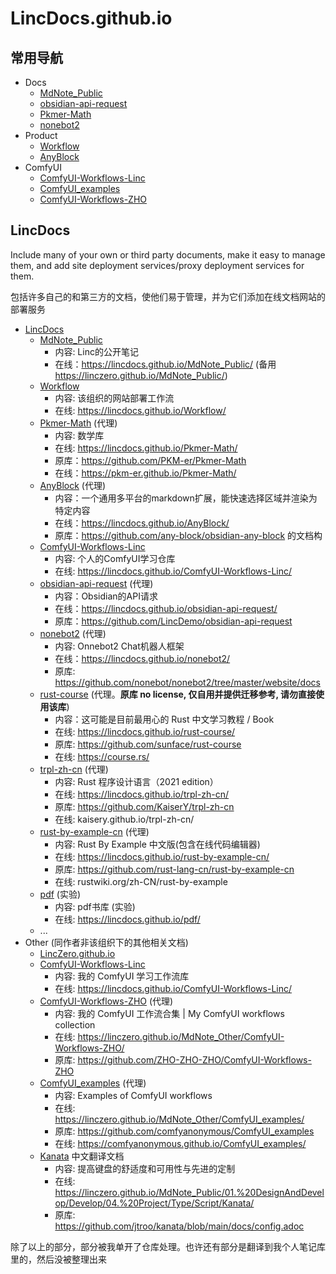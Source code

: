 # LincDocs.github.io

## 常用导航

- Docs
  - <a href="https://lincdocs.github.io/MdNote_Public/">MdNote_Public</a>
  - <a href="https://lincdocs.github.io/obsidian-api-request/">obsidian-api-request</a>
  - <a href="https://lincdocs.github.io/Pkmer-Math/">Pkmer-Math</a>
  - <a href="https://lincdocs.github.io/nonebot2/">nonebot2</a>
- Product
  - <a href="https://lincdocs.github.io/Workflow/">Workflow</a>
  - <a href="https://lincdocs.github.io/AnyBlock/">AnyBlock</a>
- ComfyUI
  - <a href="https://lincdocs.github.io/ComfyUI-Workflows-Linc/">ComfyUI-Workflows-Linc</a>
  - <a href="https://lincdocs.github.io/ComfyUI_examples/">ComfyUI_examples</a>
  - <a href="https://lincdocs.github.io/ComfyUI-Workflows-ZHO/">ComfyUI-Workflows-ZHO</a>

<!--
注意点：
1. 主页到子页面**不能用相对路径**，即不能触发route-link，必须强制更新（因为虽然看起来url是父子关系，但本质还是两个不同的网站）
2. [xxx](https://xxx) 默认生成的 `<a target="_black">`，即点击是新标签页。但我们通常希望是在本页打开
3. 所以我们选择手动 `<a>` 标签
-->

## LincDocs

Include many of your own or third party documents, make it easy to manage them, and add site deployment services/proxy deployment services for them.

包括许多自己的和第三方的文档，使他们易于管理，并为它们添加在线文档网站的部署服务

- [LincDocs](https://lincdocs.github.io/)
  - [MdNote_Public](https://github.com/LincDocs/MdNote_Public)
    - 内容: Linc的公开笔记
    - 在线：https://lincdocs.github.io/MdNote_Public/ (备用 https://linczero.github.io/MdNote_Public/) 
  - [Workflow](https://github.com/LincDocs/Workflow)
    - 内容: 该组织的网站部署工作流
    - 在线: https://lincdocs.github.io/Workflow/
  - [Pkmer-Math](https://github.com/LincDocs/Pkmer-Math) (代理)
    - 内容: 数学库
    - 在线: https://lincdocs.github.io/Pkmer-Math/
    - 原库：https://github.com/PKM-er/Pkmer-Math
    - 在线：https://pkm-er.github.io/Pkmer-Math/
  - [AnyBlock](https://github.com/LincDocs/AnyBlock) (代理)
    - 内容：一个通用多平台的markdown扩展，能快速选择区域并渲染为特定内容
    - 在线：https://lincdocs.github.io/AnyBlock/
    - 原库：https://github.com/any-block/obsidian-any-block 的文档构
  - [ComfyUI-Workflows-Linc](https://github.com/LincDocs/ComfyUI-Workflows-Linc)
    - 内容: 个人的ComfyUI学习仓库
    - 在线: https://lincdocs.github.io/ComfyUI-Workflows-Linc/
  - [obsidian-api-request](https://github.com/LincDocs/obsidian-api-request) (代理)
    - 内容：Obsidian的API请求
    - 在线：https://lincdocs.github.io/obsidian-api-request/
    - 原库：https://github.com/LincDemo/obsidian-api-request
  - [nonebot2](https://github.com/LincDocs/nonebot2) (代理)
    - 内容: Onnebot2 Chat机器人框架
    - 在线：https://lincdocs.github.io/nonebot2/
    - 原库: https://github.com/nonebot/nonebot2/tree/master/website/docs
  - [rust-course](https://github.com/LincDocs/rust-course) (代理。**原库 no license, 仅自用并提供迁移参考, 请勿直接使用该库**)
    - 内容：这可能是目前最用心的 Rust 中文学习教程 / Book
    - 在线: https://lincdocs.github.io/rust-course/
    - 原库: https://github.com/sunface/rust-course
    - 在线: https://course.rs/
  - [trpl-zh-cn](https://github.com/LincDocs/trpl-zh-cn) (代理)
    - 内容: Rust 程序设计语言（2021 edition） 
    - 在线: https://lincdocs.github.io/trpl-zh-cn/
    - 原库: https://github.com/KaiserY/trpl-zh-cn
    - 在线: kaisery.github.io/trpl-zh-cn/
  - [rust-by-example-cn](https://github.com/LincDocs/rust-by-example-cn) (代理)
    - 内容: Rust By Example 中文版(包含在线代码编辑器)
    - 在线: https://lincdocs.github.io/rust-by-example-cn/
    - 原库: https://github.com/rust-lang-cn/rust-by-example-cn
    - 在线: rustwiki.org/zh-CN/rust-by-example
  - [pdf](https://github.com/LincDocs/pdf) (实验)
    - 内容: pdf书库 (实验)
    - 在线: https://lincdocs.github.io/pdf/
  - ...
- Other (同作者非该组织下的其他相关文档)
  - [LincZero.github.io](https://linczero.github.io/)
  - [ComfyUI-Workflows-Linc](https://github.com/LincDocs/ComfyUI-Workflows-Linc)
    - 内容: 我的 ComfyUI 学习工作流库
    - 在线: https://lincdocs.github.io/ComfyUI-Workflows-Linc/
  - [ComfyUI-Workflows-ZHO](https://linczero.github.io/MdNote_Other/ComfyUI-Workflows-ZHO/) (代理)
    - 内容: 我的 ComfyUI 工作流合集 | My ComfyUI workflows collection
    - 在线: https://linczero.github.io/MdNote_Other/ComfyUI-Workflows-ZHO/
    - 原库: https://github.com/ZHO-ZHO-ZHO/ComfyUI-Workflows-ZHO
  - [ComfyUI_examples](https://github.com/LincDocs/ComfyUI_examples) (代理)
    - 内容: Examples of ComfyUI workflows
    - 在线: https://linczero.github.io/MdNote_Other/ComfyUI_examples/
    - 原库: https://github.com/comfyanonymous/ComfyUI_examples
    - 在线: https://comfyanonymous.github.io/ComfyUI_examples/
  - [Kanata](https://linczero.github.io/MdNote_Public/01.%20DesignAndDevelop/Develop/04.%20Project/Type/Script/Kanata/) 中文翻译文档
    - 内容: 提高键盘的舒适度和可用性与先进的定制
    - 在线: https://linczero.github.io/MdNote_Public/01.%20DesignAndDevelop/Develop/04.%20Project/Type/Script/Kanata/
    - 原库: https://github.com/jtroo/kanata/blob/main/docs/config.adoc

除了以上的部分，部分被我单开了仓库处理。也许还有部分是翻译到我个人笔记库里的，然后没被整理出来

